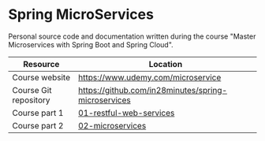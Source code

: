 # Spring MicroServices

Personal source code and documentation written during the course "Master Microservices with Spring Boot and Spring Cloud". 

| Resource              | Location                                                  |
|-----------------------|-----------------------------------------------------------|
| Course website        | https://www.udemy.com/microservice                        |
| Course Git repository | https://github.com/in28minutes/spring-microservices       |
| Course part 1         | [01-restful-web-services](01-restful-web-services)        |
| Course part 2         | [02-microservices](02-microservices)                      |